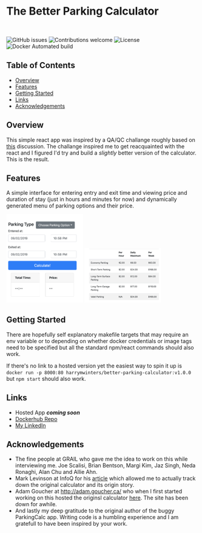 # The Better Parking Calculator

&nbsp;&nbsp;&nbsp;&nbsp;&nbsp;&nbsp;&nbsp;&nbsp;&nbsp;&nbsp;&nbsp;&nbsp;&nbsp;&nbsp;&nbsp;&nbsp;&nbsp;&nbsp;&nbsp;

![GitHub issues](https://img.shields.io/github/issues/harrymwinters/better-parking-calculator) ![Contributions welcome](https://img.shields.io/badge/contributions-welcome-orange.svg) ![License](https://img.shields.io/badge/license-MIT-blue.svg) ![Docker Automated build](https://img.shields.io/docker/automated/harrymwinters/better-parking-calculator)

## Table of Contents

- [Overview](#Overview)
- [Features](#Features)
- [Getting Started](<#Getting\ Started>)
- [Links](#Links)
- [Acknowledgements](#Acknowledgements)

## Overview

This simple react app was inspired by a QA/QC challange roughly based on [this](https://www.infoq.com/news/2010/05/testing_challenge/) discussion. The challange inspired me to get reacquainted with the react and I figured I'd try and build a _slightly_ better version of the calculator. This is the result.

## Features

A simple interface for entering entry and exit time and viewing price and duration of stay (just in hours and minutes for now) and dynamically generated menu of parking options and their price.

<img src="https://github.com/harrymwinters/better-parking-calculator/blob/master/media/Calculator.png" width=40%>
<img src="https://github.com/harrymwinters/better-parking-calculator/blob/master/media/Parking Menu.png" width=40%>

## Getting Started

There are hopefully self explanatory makefile targets that may require an env variable or to depending on whether docker credentials or image tags need to be specified but all the standard npm/react commands should also work.

If there's no link to a hosted version yet the easiest way to spin it up is `docker run -p 8000:80 harrymwinters/better-parking-calculator:v1.0.0` but `npm start` should also work.

## Links

- Hosted App **_coming soon_**
- [Dockerhub Repo](https://hub.docker.com/r/harrymwinters/better-parking-calculator)
- [My LinkedIn](https://www.linkedin.com/in/code-bio/)

## Acknowledgements

- The fine people at GRAIL who gave me the idea to work on this while interviewing me. Joe Scalisi, Brian Bentson, Margi Kim, Jaz Singh, Neda Ronaghi, Alan Chu and Allie Ahn.
- Mark Levinson at InfoQ for his [article](https://www.infoq.com/news/2010/05/testing_challenge/) which allowed me to actually track down the original calculator and its origin story.
- Adam Goucher at <http://adam.goucher.ca/> who when I first started working on this hosted the originsl calculator [here](http://adam.goucher.ca/parkcalc/). The site has been down for awhile.
- And lastly my deep gratitude to the original author of the buggy ParkingCalc app. Writing code is a humbling experience and I am gratefull to have been inspired by your work.
